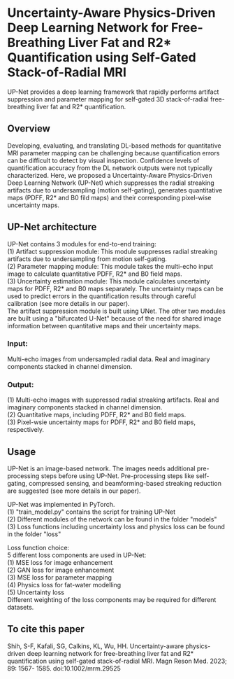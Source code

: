 # Uncertainty-Aware Physics-Driven Deep Learning Network for Free-Breathing Liver Fat and R2* Quantification using Self-Gated Stack-of-Radial MRI

UP-Net provides a deep learning framework that rapidly performs artifact suppression and parameter mapping for self-gated 3D stack-of-radial free-breathing liver fat and R2* quantification.

## Overview
Developing, evaluating, and translating DL-based methods for quantitative MRI parameter mapping can be challenging because quantification errors can be difficult to detect by visual inspection. Confidence levels of quantification accuracy from the DL network outputs were not typically characterized. Here, we proposed a Uncertainty-Aware Physics-Driven Deep Learning Network (UP-Net) which suppresses the radial streaking artifacts due to undersampling (motion self-gating), generates quantitative maps (PDFF, R2* and B0 fild maps) and their corresponding pixel-wise uncertainty maps. 

## UP-Net architecture
UP-Net contains 3 modules for end-to-end training: \
(1) Artifact suppression module: This module suppresses radial streaking artifacts due to undersampling from motion self-gating. \
(2) Parameter mapping module: This module takes the multi-echo input image to calculate quantitative PDFF, R2* and B0 field maps. \
(3) Uncertainty estimation module: This module calculates uncertainty maps for PDFF, R2* and B0 maps separately. The uncertainty maps can be used to predict errors in the quantification results through careful calibration (see more details in our paper). \
The artifact suppression module is built using UNet. The other two modules are built using a "bifurcated U-Net" because of the need for shared image information between quantitative maps and their uncertainty maps.

### Input: 
Multi-echo images from undersampled radial data. Real and imaginary components stacked in channel dimension.
### Output: 
(1) Multi-echo images with suppressed radial streaking artifacts. Real and imaginary components stacked in channel dimension. \
(2) Quantitative maps, including PDFF, R2* and B0 field maps. \
(3) Pixel-wsie uncertainty maps for PDFF, R2* and B0 field maps, respectively. 

## Usage

UP-Net is an image-based network. The images needs additional pre-processing steps before using UP-Net. Pre-processing steps like self-gating, compressed sensing, and beamforming-based streaking reduction are suggested (see more details in our paper). 

UP-Net was implemented in PyTorch. \
(1) "train_model.py" contains the script for training UP-Net \
(2) Different modules of the network can be found in the folder "models" \
(3) Loss functions including uncertainty loss and physics loss can be found in the folder "loss" 

Loss function choice: \
5 different loss components are used in UP-Net: \
(1) MSE loss for image enhancement \
(2) GAN loss for image enhancement \
(3) MSE loss for parameter mapping \
(4) Physics loss for fat-water modelling \
(5) Uncertainty loss \
Different weighting of the loss components may be required for different datasets. 


## To cite this paper
Shih, S-F, Kafali, SG, Calkins, KL, Wu, HH. Uncertainty-aware physics-driven deep learning network for free-breathing liver fat and R2* quantification using self-gated stack-of-radial MRI. Magn Reson Med. 2023; 89: 1567- 1585. doi:10.1002/mrm.29525
